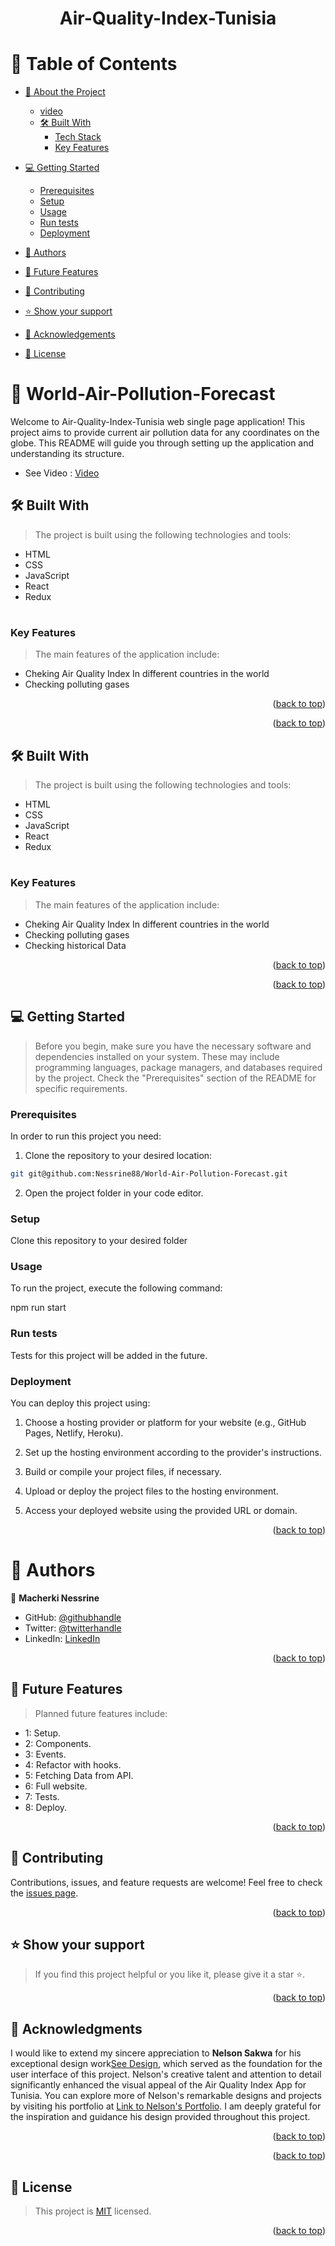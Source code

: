 
<h1 align ="center" >Air-Quality-Index-Tunisia </h1>
<a name="readme-top"></a>


<div align="center">


</div>

<!-- TABLE OF CONTENTS -->

# 📗 Table of Contents

- [📖 About the Project](#about-project)

  - [video](#video)
  - [🛠 Built With](#built-with)
    - [Tech Stack](#tech-stack)
    - [Key Features](#key-features)
- [💻 Getting Started](#getting-started)
  - [Prerequisites](#prerequisites)
  - [Setup](#setup)
  - [Usage](#usage)
  - [Run tests](#run-tests)
  - [Deployment](#deployment)
- [👥 Authors](#authors)
- [🔭 Future Features](#future-features)
- [🤝 Contributing](#contributing)
- [⭐️ Show your support](#support)
- [🙏 Acknowledgements](#acknowledgements)
- [📝 License](#license)

<!-- PROJECT DESCRIPTION -->

# 📖 World-Air-Pollution-Forecast  <a name="about-project"></a>

Welcome to Air-Quality-Index-Tunisia web single page application! This project aims to provide current air pollution data for any coordinates on the globe. This README will guide you through setting up the application and understanding its structure.


- See Video : [Video](https://www.loom.com/share/35ee26239bd74bf5a579f4e6cee5cb00?sid=9ab44b59-cc8d-4d06-adfe-22aa49baec6c)

## 🛠 Built With <a name="built-with"></a>

>The project is built using the following technologies and tools:

- HTML
- CSS
- JavaScript
- React
- Redux

#


<!-- Features -->

### Key Features <a name="key-features"></a>

> The main features of the application include:

- Cheking Air Quality Index In different countries in the world 
- Checking polluting gases 

<p align="right">(<a href="#readme-top">back to top</a>)</p>

<!-- LIVE DEMO -->



<p align="right">(<a href="#readme-top">back to top</a>)</p>




## 🛠 Built With <a name="built-with"></a>

>The project is built using the following technologies and tools:

- HTML
- CSS
- JavaScript
- React
- Redux

#


<!-- Features -->

### Key Features <a name="key-features"></a>

> The main features of the application include:

- Cheking Air Quality Index In different countries in the world 
- Checking polluting gases 
- Checking historical Data 

<p align="right">(<a href="#readme-top">back to top</a>)</p>

<!-- LIVE DEMO -->



<p align="right">(<a href="#readme-top">back to top</a>)</p>

<!-- GETTING STARTED -->

## 💻 Getting Started <a name="getting-started"></a>


> Before you begin, make sure you have the necessary software and dependencies installed on your system. These may include programming languages, package managers, and databases required by the project. Check the "Prerequisites" section of the README for specific requirements.

### Prerequisites

In order to run this project you need:

1. Clone the repository to your desired location:
```sh
git git@github.com:Nessrine88/World-Air-Pollution-Forecast.git
```

2. Open the project folder in your code editor.

### Setup

Clone this repository to your desired folder


### Usage

To run the project, execute the following command:

npm run start
### Run tests

Tests for this project will be added in the future.

### Deployment

You can deploy this project using:


1. Choose a hosting provider or platform for your website (e.g., GitHub Pages, Netlify, Heroku).

2. Set up the hosting environment according to the provider's instructions.

3. Build or compile your project files, if necessary.

4. Upload or deploy the project files to the hosting environment.

5. Access your deployed website using the provided URL or domain.

<p align="right">(<a href="#readme-top">back to top</a>)</p>

<!-- AUTHORS -->

# 👥 Authors <a name="Nessrine Macherki"></a>

👤 **Macherki Nessrine**
- GitHub: [@githubhandle](https://github.com/Nessrine88)
- Twitter: [@twitterhandle](https://twitter.com/Nessour88)
- LinkedIn: [LinkedIn](https://www.linkedin.com/in/nessrine-macherki-86959196/)

<p align="right">(<a href="#readme-top">back to top</a>)</p>

<!-- FUTURE FEATURES -->

## 🔭 Future Features <a name="future-features"></a>

> Planned future features include:

- 1: Setup.
- 2: Components.
- 3: Events.
- 4: Refactor with hooks.
- 5: Fetching Data from API.
- 6: Full website.
- 7: Tests.
- 8: Deploy.


 
<p align="right">(<a href="#readme-top">back to top</a>)</p>
<!-- CONTRIBUTING -->

## 🤝 Contributing <a name="contributing"></a>

Contributions, issues, and feature requests are welcome! Feel free to check the [issues page](https://github.com/Nessrine88/World-Air-Pollution-Forecast/issues).

<p align="right">(<a href="#readme-top">back to top</a>)</p>

<!-- SUPPORT -->

## ⭐️ Show your support <a name="support"></a>

> If you find this project helpful or you like it, please give it a star ⭐️. 


<p align="right">(<a href="#readme-top">back to top</a>)</p>

<!-- ACKNOWLEDGEMENTS -->

## 🙏 Acknowledgments <a name="acknowledgements"></a>

I would like to extend my sincere appreciation to **Nelson Sakwa** for his exceptional design work[See Design](https://www.behance.net/gallery/31579789/Ballhead-App-(Free-PSDs)), which served as the foundation for the user interface of this project. Nelson's creative talent and attention to detail significantly enhanced the visual appeal of the Air Quality Index App for Tunisia. You can explore more of Nelson's remarkable designs and projects by visiting his portfolio at [Link to Nelson's Portfolio](https://www.behance.net/sakwadesignstudio). I am deeply grateful for the inspiration and guidance his design provided throughout this project.


<p align="right">(<a href="#readme-top">back to top</a>)</p>

<!-- FAQ (optional) -->

  
<p align="right">(<a href="#readme-top">back to top</a>)</p>

<!-- LICENSE -->

## 📝 License <a name="license"></a>

>This project is [MIT](./LICENSE) licensed.

<p align="right">(<a href="#readme-top">back to top</a>)</p>

